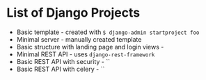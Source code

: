 

# List of Django Projects

* Basic template - created with `$ django-admin startproject foo`
* Minimal server - manually created template
* Basic structure with landing page and login views - 
* Minimal REST API - uses `django-rest-framework`
* Basic REST API with security - ``
* Basic REST API with celery - ``